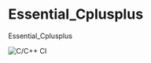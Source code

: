 # Essential_Cplusplus
Essential_Cplusplus

![C/C++ CI](https://github.com/nisaldilshan/Essential_Cplusplus/workflows/C/C++%20CI/badge.svg?branch=master)